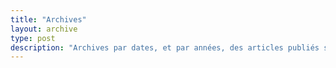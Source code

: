 ```yaml
---
title: "Archives"
layout: archive
type: post
description: "Archives par dates, et par années, des articles publiés sur https://rotorock.io"
---
```

